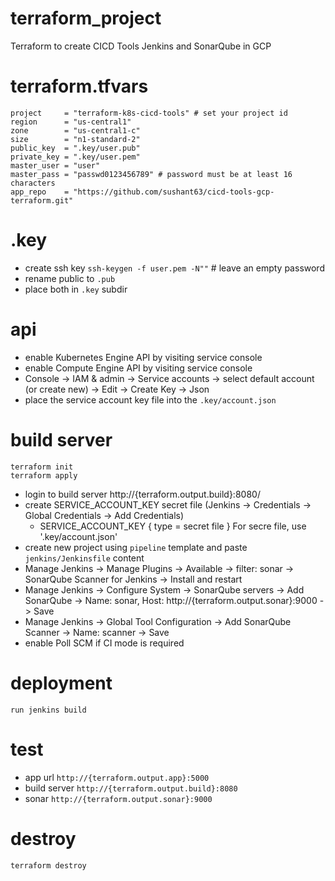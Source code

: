 # terraform_project
Terraform to create CICD Tools Jenkins and SonarQube in GCP

# terraform.tfvars
```
project     = "terraform-k8s-cicd-tools" # set your project id
region      = "us-central1"
zone        = "us-central1-c"
size        = "n1-standard-2"
public_key  = ".key/user.pub"
private_key = ".key/user.pem"
master_user = "user"
master_pass = "passwd0123456789" # password must be at least 16 characters
app_repo    = "https://github.com/sushant63/cicd-tools-gcp-terraform.git"
```

# .key
- create ssh key `ssh-keygen -f user.pem -N""` # leave an empty password
- rename public to `.pub`
- place both in `.key` subdir

# api
- enable Kubernetes Engine API by visiting service console
- enable Compute Engine API by visiting service console
- Console -> IAM & admin -> Service accounts -> select default account (or create new) ->  Edit -> Create Key -> Json
- place the service account key file into the `.key/account.json`

# build server
```
terraform init
terraform apply
```
- login to build server http://{terraform.output.build}:8080/
- create SERVICE_ACCOUNT_KEY secret file (Jenkins -> Credentials -> Global Credentials -> Add Credentials)
  * SERVICE_ACCOUNT_KEY { type = secret file } For secre file, use '.key/account.json'
- create new project using `pipeline` template and paste `jenkins/Jenkinsfile` content
- Manage Jenkins -> Manage Plugins -> Available -> filter: sonar -> SonarQube Scanner for Jenkins -> Install and restart
- Manage Jenkins -> Configure System -> SonarQube servers -> Add SonarQube -> Name: sonar, Host: http://{terraform.output.sonar}:9000 -> Save
- Manage Jenkins -> Global Tool Configuration -> Add SonarQube Scanner -> Name: scanner -> Save
- enable Poll SCM if CI mode is required

# deployment
```
run jenkins build
```

# test
- app url `http://{terraform.output.app}:5000`
- build server `http://{terraform.output.build}:8080`
- sonar `http://{terraform.output.sonar}:9000`

# destroy
```
terraform destroy
```
